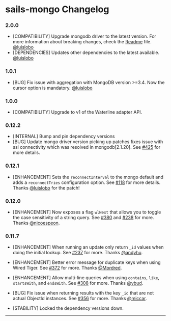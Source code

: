 # sails-mongo Changelog

### 2.0.0
* [COMPATIBILITY] Upgrade mongodb driver to the latest version. For more information about breaking changes, check the [Readme](./README.md) file. [@luislobo]
* [DEPENDENCIES] Updates other dependencies to the latest available. [@luislobo]

### 1.0.1

* [BUG] Fix issue with aggregation with MongoDB version >=3.4. Now the cursor option is mandatory. [@luislobo](https://github.com/luislobo)

### 1.0.0

* [COMPATIBILITY] Upgrade to v1 of the Waterline adapter API.

### 0.12.2

* [INTERNAL] Bump and pin dependency versions
* [BUG] Update mongo driver version picking up patches fixes issue with ssl connectivity which was resolved in mongodb[2.1.20]. See [#425](https://github.com/balderdashy/sails-mongo/issues/435) for more details.

### 0.12.1

* [ENHANCEMENT] Sets the `reconnectInterval` to the mongo default and adds a `reconnectTries` configuration option. See [#118](https://github.com/balderdashy/sails-mongo/issues/118) for more details. Thanks [@luislobo] for the patch!

### 0.12.0

* [ENHANCEMENT] Now exposes a flag `wlNext` that allows you to toggle the case sensitivity of a string query. See [#380](https://github.com/balderdashy/sails-mongo/pull/380) and [#238](https://github.com/balderdashy/sails-mongo/pull/238) for more. Thanks [@nicoespeon].

### 0.11.7

* [ENHANCEMENT] When running an update only return `_id` values when doing the initial lookup. See [#237](https://github.com/balderdashy/sails-mongo/pull/237) for more. Thanks [@andyhu].

* [ENHANCEMENT] Better error message for duplicate keys when using Wired Tiger. See [#372](https://github.com/balderdashy/sails-mongo/pull/372) for more. Thanks [@Mordred].

* [ENHANCEMENT] Allow multi-line queries when using `contains`, `like`, `startsWith`, and `endsWith`. See [#308](https://github.com/balderdashy/sails-mongo/pull/308) for more. Thanks [@vbud].

* [BUG] Fix issue when returning results with the key `_id` that are not actual ObjectId instances. See [#356](https://github.com/balderdashy/sails-mongo/pull/356) for more. Thanks [@miccar].

* [STABILITY] Locked the dependency versions down.

---
[@luislobo]: https://github.com/luislobo
[@nicoespeon]: https://github.com/nicoespeon
[@andyhu]: https://github.com/andyhu
[@Mordred]: https://github.com/Mordred
[@vbud]: https://github.com/vbud
[@miccar]: https://github.com/miccarr

